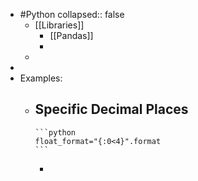 - #Python
  collapsed:: false
	- [[Libraries]]
		- [[Pandas]]
		-
	-
-
- Examples:
	- Specific Decimal Places
		-
		  ```python
		  float_format="{:0<4}".format
		  ```
		-